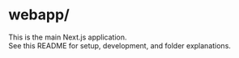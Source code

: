 # webapp/

This is the main Next.js application.  
See this README for setup, development, and folder explanations.
